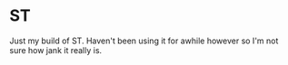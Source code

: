 # ST
Just my build of ST. Haven't been using it for awhile however so I'm not sure how jank it really is. 
